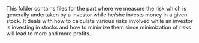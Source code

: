 This folder contains files for the part where we measure the risk which is generally undertaken by a investor while he/she invests money in a given stock.
It deals with how to calculate various risks involved while an investor is investing in stocks and how to minimize them since minimization of risks will lead to more and more profits.
